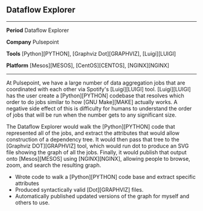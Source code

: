 ## Dataflow Explorer

------------ -------------------------------------------------------------------------------------------
**Period**   Dataflow Explorer

**Company**  Pulsepoint

**Tools**    [Python][PYTHON], [Graphviz Dot][GRAPHVIZ], [Luigi][LUIGI]

**Platform** [Mesos][MESOS], [CentOS][CENTOS], [NGINX][NGINX]
------------ -------------------------------------------------------------------------------------------

At Pulsepoint, we have a large number of data aggregation jobs that are coordinated with each other via Spotify's [Luigi][LUIGI] tool. [Luigi][LUIGI] has the user create a [Python][PYTHON] codebase that resolves which order to do jobs similar to how [GNU Make][MAKE] actually works. A negative side effect of this is difficulty for humans to understand the order of jobs that will be run when the number gets to any significant size.

The Dataflow Explorer would walk the [Python][PYTHON] code that represented all of the jobs, and extract the attributes that would allow construction of a dependency tree. It would then pass that tree to the [Graphviz DOT][GRAPHVIZ] tool, which would run dot to produce an SVG file showing the graph of all the jobs. Finally, it would publish that output onto [Mesos][MESOS] using [NGINX][NGINX], allowing people to browse, zoom, and search the resulting graph.

* Wrote code to walk a [Python][PYTHON] code base and extract specific attributes
* Produced syntactically valid [Dot][GRAPHVIZ] files.
* Automatically published updated versions of the graph for myself and others to use.
